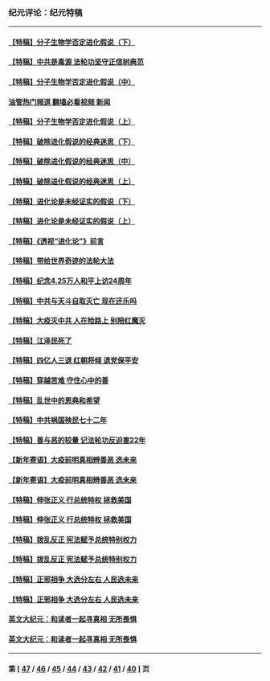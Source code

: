 ### 纪元评论：纪元特稿
---
#### [【特稿】分子生物学否定进化假说（下）](../../pages/nsc424/n14038267.md?07240330) 
#### [【特稿】中共是毒源 法轮功坚守正信树典范](../../pages/nsc424/n14037281.md?07240330) 
#### [【特稿】分子生物学否定进化假说（中）](../../pages/nsc424/n14035548.md?07240330) 
#### [油管热门频道 翻墙必看视频 新闻](ok?07240330)
#### [【特稿】分子生物学否定进化假说（上）](../../pages/nsc424/n14032398.md?07240330) 
#### [【特稿】破除进化假说的经典迷思（下）](../../pages/nsc424/n14029015.md?07240330) 
#### [【特稿】破除进化假说的经典迷思（中）](../../pages/nsc424/n14027341.md?07240330) 
#### [【特稿】破除进化假说的经典迷思（上）](../../pages/nsc424/n14024749.md?07240330) 
#### [【特稿】进化论是未经证实的假说（下）](../../pages/nsc424/n14022170.md?07240330) 
#### [【特稿】进化论是未经证实的假说（上）](../../pages/nsc424/n14020737.md?07240330) 
#### [【特稿】《透视“进化论”》前言](../../pages/nsc424/n14019941.md?07240330) 
#### [【特稿】带给世界奇迹的法轮大法](../../pages/nsc424/n13994132.md?07240330) 
#### [【特稿】纪念4.25万人和平上访24周年](../../pages/nsc424/n13980883.md?07240330) 
#### [【特稿】中共与天斗自取灭亡 现在还乐吗](../../pages/nsc424/n13897482.md?07240330) 
#### [【特稿】大疫灭中共 人在险路上 别陪红魔灭](../../pages/nsc424/n13890697.md?07240330) 
#### [【特稿】江泽民死了](../../pages/nsc424/n13876300.md?07240330) 
#### [【特稿】四亿人三退 红朝将倾 退党保平安](../../pages/nsc424/n13794378.md?07240330) 
#### [【特稿】穿越苦难 守住心中的善](../../pages/nsc424/n13784979.md?07240330) 
#### [【特稿】乱世中的恩典和希望](../../pages/nsc424/n13734687.md?07240330) 
#### [【特稿】中共祸国殃民七十二年](../../pages/nsc424/n13272607.md?07240330) 
#### [【特稿】善与恶的较量 记法轮功反迫害22年](../../pages/nsc424/n13086597.md?07240330) 
#### [【新年寄语】大疫前明真相辨善恶 选未来](../../pages/nsc424/n12660855.md?07240330) 
#### [【新年寄语】大疫前明真相辨善恶 选未来](../../pages/nsc424/n12660855.md?07240330) 
#### [【特稿】伸张正义 行总统特权 拯救美国](../../pages/nsc424/n12616806.md?07240330) 
#### [【特稿】伸张正义 行总统特权 拯救美国](../../pages/nsc424/n12616806.md?07240330) 
#### [【特稿】拨乱反正 宪法赋予总统特别权力](../../pages/nsc424/n12598306.md?07240330) 
#### [【特稿】拨乱反正 宪法赋予总统特别权力](../../pages/nsc424/n12598306.md?07240330) 
#### [【特稿】正邪相争 大选分左右 人民选未来](../../pages/nsc424/n12545208.md?07240330) 
#### [【特稿】正邪相争 大选分左右 人民选未来](../../pages/nsc424/n12545208.md?07240330) 
#### [英文大纪元：和读者一起寻真相 无所畏惧](../../pages/nsc424/n12542027.md?07240330) 
#### [英文大纪元：和读者一起寻真相 无所畏惧](../../pages/nsc424/n12542027.md?07240330) 

---
#### 第 [ [47](./47.md?07240330) / [46](./46.md?07240330) / [45](./45.md?07240330) / [44](./44.md?07240330) / [43](./43.md?07240330) / [42](./42.md?07240330) / [41](./41.md?07240330) / [40](./40.md?07240330) ] 页
